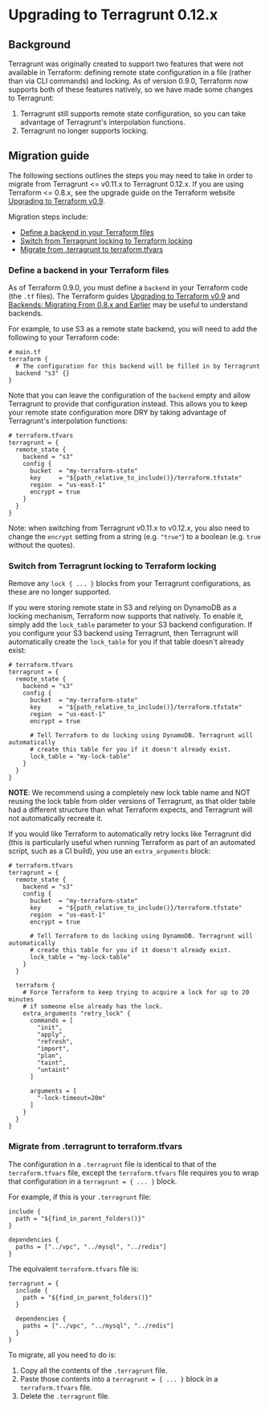 # Upgrading to Terragrunt 0.12.x

## Background

Terragrunt was originally created to support two features that were not available in Terraform: defining remote state
configuration in a file (rather than via CLI commands) and locking. As of version 0.9.0, Terraform now supports both of
these features natively, so we have made some changes to Terragrunt:

1. Terragrunt still supports remote state configuration, so you can take advantage of Terragrunt's interpolation
   functions.
1. Terragrunt no longer supports locking.


## Migration guide

The following sections outlines the steps you may need to take in order to migrate from Terragrunt <= v0.11.x
to Terragrunt 0.12.x. If you are using Terraform <= 0.8.x, see the upgrade guide on the Terraform website
[Upgrading to Terraform v0.9](https://www.terraform.io/upgrade-guides/0-9.html).

Migration steps include:

* [Define a backend in your Terraform files](#define-a-backend-in-your-terraform-files)
* [Switch from Terragrunt locking to Terraform locking](#switch-from-terragrunt-locking-to-terraform-locking)
* [Migrate from .terragrunt to terraform.tfvars](#migrate-from-terragrunt-to-terraformtfvars)


### Define a backend in your Terraform files

As of Terraform 0.9.0, you must define a `backend` in your Terraform code (the `.tf` files). The Terraform guides 
[Upgrading to Terraform v0.9](https://www.terraform.io/upgrade-guides/0-9.html) and 
[Backends: Migrating From 0.8.x and Earlier](https://www.terraform.io/docs/backends/legacy-0-8.html)
may be useful to understand backends.

For example, to use S3 as a remote state
backend, you will need to add the following to your Terraform code:

```hcl
# main.tf
terraform {
  # The configuration for this backend will be filled in by Terragrunt
  backend "s3" {}
}
```

Note that you can leave the configuration of the `backend` empty and allow Terragrunt to provide that configuration
instead. This allows you to keep your remote state configuration more DRY by taking advantage of Terragrunt's
interpolation functions:

```hcl
# terraform.tfvars
terragrunt = {
  remote_state {
    backend = "s3"
    config {
      bucket  = "my-terraform-state"
      key     = "${path_relative_to_include()}/terraform.tfstate"
      region  = "us-east-1"
      encrypt = true
    }
  }
}
```

Note: when switching from Terragrunt v0.11.x to v0.12.x, you also need to change the `encrypt` setting from a string (e.g. `"true"`) to a boolean (e.g. `true` without the quotes).

### Switch from Terragrunt locking to Terraform locking

Remove any `lock { ... }` blocks from your Terragrunt configurations, as these are no longer supported.

If you were storing remote state in S3 and relying on DynamoDB as a locking mechanism, Terraform now supports that
natively. To enable it, simply add the `lock_table` parameter to your S3 backend configuration. If you configure
your S3 backend using Terragrunt, then Terragrunt will automatically create the `lock_table` for you if that table
doesn't already exist:

```hcl
# terraform.tfvars
terragrunt = {
  remote_state {
    backend = "s3"
    config {
      bucket  = "my-terraform-state"
      key     = "${path_relative_to_include()}/terraform.tfstate"
      region  = "us-east-1"
      encrypt = true

      # Tell Terraform to do locking using DynamoDB. Terragrunt will automatically
      # create this table for you if it doesn't already exist.
      lock_table = "my-lock-table"
    }
  }
}
```

**NOTE**: We recommend using a completely new lock table name and NOT reusing the lock table from older versions of
Terragrunt, as that older table had a different structure than what Terraform expects, and Terragrunt will not
automatically recreate it.

If you would like Terraform to automatically retry locks like Terragrunt did (this is particularly useful when
running Terraform as part of an automated script, such as a CI build), you use an `extra_arguments` block:

```hcl
# terraform.tfvars
terragrunt = {
  remote_state {
    backend = "s3"
    config {
      bucket  = "my-terraform-state"
      key     = "${path_relative_to_include()}/terraform.tfstate"
      region  = "us-east-1"
      encrypt = true

      # Tell Terraform to do locking using DynamoDB. Terragrunt will automatically
      # create this table for you if it doesn't already exist.
      lock_table = "my-lock-table"
    }
  }

  terraform {
    # Force Terraform to keep trying to acquire a lock for up to 20 minutes
    # if someone else already has the lock.
    extra_arguments "retry_lock" {
      commands = [
        "init",
        "apply",
        "refresh",
        "import",
        "plan",
        "taint",
        "untaint"
      ]

      arguments = [
        "-lock-timeout=20m"
      ]
    }
  }
}
```


### Migrate from .terragrunt to terraform.tfvars

The configuration in a `.terragrunt` file is identical to that of the `terraform.tfvars` file, except the
`terraform.tfvars` file requires you to wrap that configuration in a `terragrunt = { ... }` block.

For example, if this is your `.terragrunt` file:

```hcl
include {
  path = "${find_in_parent_folders()}"
}

dependencies {
  paths = ["../vpc", "../mysql", "../redis"]
}
```

The equivalent `terraform.tfvars` file is:

```hcl
terragrunt = {
  include {
    path = "${find_in_parent_folders()}"
  }

  dependencies {
    paths = ["../vpc", "../mysql", "../redis"]
  }
}
```

To migrate, all you need to do is:

1. Copy all the contents of the `.terragrunt` file.
1. Paste those contents into a `terragrunt = { ... }` block in a `terraform.tfvars` file.
1. Delete the `.terragrunt` file.
